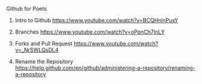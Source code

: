 Github for Poets

1. Intro to Github
https://www.youtube.com/watch?v=BCQHnlnPusY

2. Branches
https://www.youtube.com/watch?v=oPpnCh7InLY

3. Forks and Pull Request
https://www.youtube.com/watch?v=_NrSWLQsDL4

4. Rename the Repository
https://help.github.com/en/github/administering-a-repository/renaming-a-repository
